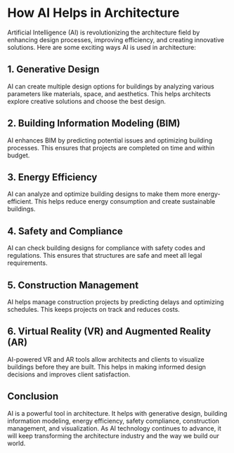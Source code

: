 # How AI Helps in Architecture

Artificial Intelligence (AI) is revolutionizing the architecture field by enhancing design processes, improving efficiency, and creating innovative solutions. Here are some exciting ways AI is used in architecture:

## 1. Generative Design
AI can create multiple design options for buildings by analyzing various parameters like materials, space, and aesthetics. This helps architects explore creative solutions and choose the best design.

## 2. Building Information Modeling (BIM)
AI enhances BIM by predicting potential issues and optimizing building processes. This ensures that projects are completed on time and within budget.

## 3. Energy Efficiency
AI can analyze and optimize building designs to make them more energy-efficient. This helps reduce energy consumption and create sustainable buildings.

## 4. Safety and Compliance
AI can check building designs for compliance with safety codes and regulations. This ensures that structures are safe and meet all legal requirements.

## 5. Construction Management
AI helps manage construction projects by predicting delays and optimizing schedules. This keeps projects on track and reduces costs.

## 6. Virtual Reality (VR) and Augmented Reality (AR)
AI-powered VR and AR tools allow architects and clients to visualize buildings before they are built. This helps in making informed design decisions and improves client satisfaction.

## Conclusion
AI is a powerful tool in architecture. It helps with generative design, building information modeling, energy efficiency, safety compliance, construction management, and visualization. As AI technology continues to advance, it will keep transforming the architecture industry and the way we build our world.

